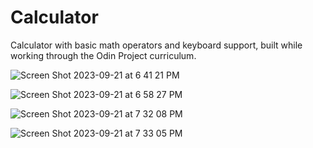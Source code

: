 # Calculator

Calculator with basic math operators and keyboard support, built while working through the Odin Project curriculum.

![Screen Shot 2023-09-21 at 6 41 21 PM](https://github.com/acpasnello/calculator/assets/47428292/c6d06e12-0bf7-4fce-b7e7-1c18835a8d8b)

![Screen Shot 2023-09-21 at 6 58 27 PM](https://github.com/acpasnello/calculator/assets/47428292/32be868e-4c94-400e-b54f-345ab8ba637b)

![Screen Shot 2023-09-21 at 7 32 08 PM](https://github.com/acpasnello/calculator/assets/47428292/26aaaa6e-6e2b-4864-9a7b-fc3f537bc9ef)

![Screen Shot 2023-09-21 at 7 33 05 PM](https://github.com/acpasnello/calculator/assets/47428292/c72255e2-13a6-45f9-aee4-bb0126e84cbc)
